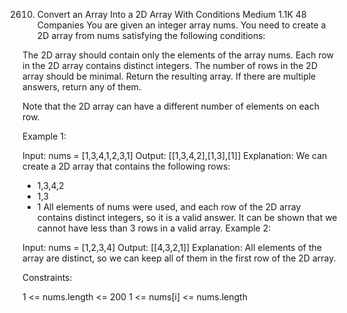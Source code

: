 2610. Convert an Array Into a 2D Array With Conditions
Medium
1.1K
48
Companies
You are given an integer array nums. You need to create a 2D array from nums satisfying the following conditions:

The 2D array should contain only the elements of the array nums.
Each row in the 2D array contains distinct integers.
The number of rows in the 2D array should be minimal.
Return the resulting array. If there are multiple answers, return any of them.

Note that the 2D array can have a different number of elements on each row.

 

Example 1:

Input: nums = [1,3,4,1,2,3,1]
Output: [[1,3,4,2],[1,3],[1]]
Explanation: We can create a 2D array that contains the following rows:
- 1,3,4,2
- 1,3
- 1
All elements of nums were used, and each row of the 2D array contains distinct integers, so it is a valid answer.
It can be shown that we cannot have less than 3 rows in a valid array.
Example 2:

Input: nums = [1,2,3,4]
Output: [[4,3,2,1]]
Explanation: All elements of the array are distinct, so we can keep all of them in the first row of the 2D array.
 

Constraints:

1 <= nums.length <= 200
1 <= nums[i] <= nums.length
